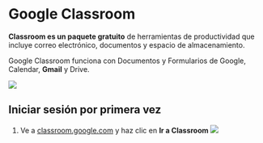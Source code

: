 # Google Classroom

**Classroom es un paquete gratuito** de herramientas de productividad que incluye correo electrónico, documentos y espacio de almacenamiento. 

Google Classroom funciona con Documentos y Formularios de Google, Calendar, **Gmail** y Drive.

![](https://www.ujmd.edu.sv/wp-content/uploads/2020/04/Google-Clasroom.png)

## Iniciar sesión por primera vez

1. Ve a [classroom.google.com](https://classroom.google.com/) y haz clic en **Ir a Classroom**
![](https://lh3.googleusercontent.com/FDKYy7Rcd_ykSEcXdevRbEWn6vgVnJZlvXuyNzQsohnISwQCGE9v_oLHJCJUsXh8b5I=w350)
<!--stackedit_data:
eyJoaXN0b3J5IjpbMTI2MzgzNDQ3MCwyMDAzMTQ5MzgzLDE1Nz
kyNTY1MjldfQ==
-->
